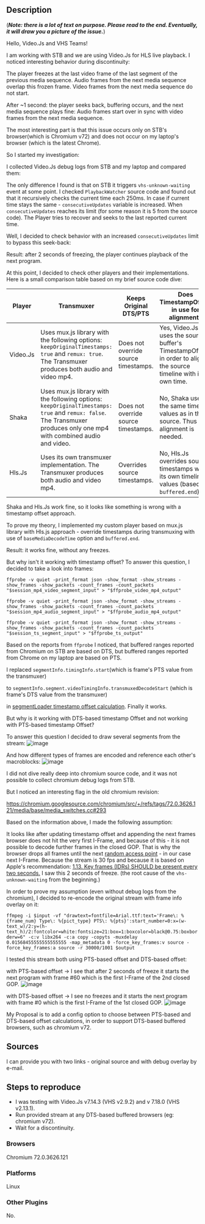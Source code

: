 ## Description

(***Note: there is a lot of text on purpose. Please read to the end. Eventually, it will draw you a picture of the issue.***)

Hello, Video.Js and VHS Teams!

I am working with STB and we are using Video.Js for HLS live playback.
I noticed interesting behavior during discontinuity:

The player freezes at the last video frame of the last segment of the previous media sequence.
Audio frames from the next media sequence overlap this frozen frame.
Video frames from the next media sequence do not start.

After ~1 second: the player seeks back, buffering occurs, and the next media sequence plays fine:
Audio frames start over in sync with video frames from the next media sequence.

The most interesting part is that this issue occurs only on STB's browser(which is Chromium v72) and does not occur on my laptop's browser (which is the latest Chrome).

So I started my investigation:

I collected Video.Js debug logs from STB and my laptop and compared them:

The only difference I found is that on STB it triggers `vhs-unknown-waiting` event at some point. I checked `PlaybackWatcher` source code and found out that it recursively checks the current time each 250ms. In case if current time stays the same - `consecutiveUpdates` variable is increased. When `consecutiveUpdates` reaches its limit (for some reason it is 5 from the source code). The Player tries to recover and seeks to the last reported current time.

Well, I decided to check behavior with an increased `consecutiveUpdates` limit to bypass this seek-back:

Result: after 2 seconds of freezing, the player continues playback of the next program.

At this point, I decided to check other players and their implementations.
Here is a small comparison table based on my brief source code dive:

| Player   | Transmuxer                                                                                                                                                        | Keeps Original DTS/PTS                        | Does TimestampOffset in use for alignment?                                                                                  |
|----------|-------------------------------------------------------------------------------------------------------------------------------------------------------------------|-----------------------------------------------|-----------------------------------------------------------------------------------------------------------------|
| Video.Js | Uses mux.js library with the following options: `keepOriginalTimestamps: true` and `remux: true`.  The Transmuxer produces both audio and video mp4.                    | Does not override source timestamps. | Yes, Video.Js uses the source buffer's TimestampOffset in order to align the source timeline with its own time. |
| Shaka    | Uses mux.js library with the following options: `keepOriginalTimestamps: true` and `remux: false`.  The Transmuxer produces only one mp4 with combined audio and video. | Does not override source timestamps.    | No, Shaka uses the same timeline values as in the source. Thus no alignment is needed.                               |
| Hls.Js   | Uses its own transmuxer implementation.  The Transmuxer produces both audio and video mp4.                                                                        | Overrides source timestamps.           | No, Hls.Js overrides source timestamps with its own timeline values (based on `buffered.end`).                                             |

Shaka and Hls.Js work fine, so it looks like something is wrong with a timestamp offset approach.

To prove my theory, I implemented my custom player based on mux.js library with Hls.js approach - override timestamps during transmuxing with use of `baseMediaDecodeTime` option and `buffered.end`.

Result: it works fine, without any freezes.

But why isn't it working with timestamp offset?
To answer this question, I decided to take a look into frames:

`ffprobe -v quiet -print_format json -show_format -show_streams -show_frames -show_packets -count_frames -count_packets "$session_mp4_video_segment_input" > "$ffprobe_video_mp4_output"`

`ffprobe -v quiet -print_format json -show_format -show_streams -show_frames -show_packets -count_frames -count_packets "$session_mp4_audio_segment_input" > "$ffprobe_audio_mp4_output"`

`ffprobe -v quiet -print_format json -show_format -show_streams -show_frames -show_packets -count_frames -count_packets "$session_ts_segment_input" > "$ffprobe_ts_output"`

Based on the reports from `ffprobe` 
I noticed, that buffered ranges reported from Chromium on STB are based on DTS, 
but buffered ranges reported from Chrome on my laptop are based on PTS.

I replaced `segmentInfo.timingInfo.start`(which is frame's PTS value from the transmuxer) 

to `segmentInfo.segment.videoTimingInfo.transmuxedDecodeStart` (which is frame's DTS value from the transmuxer) 

in [segmentLoader timestamp offset calculation](https://github.com/videojs/http-streaming/blob/main/src/segment-loader.js#L2908). Finally it works.

But why is it working with DTS-based timestamp Offset and not working with PTS-based timestamp Offset?

To answer this question I decided to draw several segments from the stream:
![image](https://user-images.githubusercontent.com/94862693/149061494-aeccd77d-f2c0-42b5-90c6-a35783e75008.png)

And how different types of frames are encoded and reference each other's macroblocks:
![image](https://user-images.githubusercontent.com/94862693/149061787-c5a22e88-849e-4b96-b2a2-c525db4230e1.png)


I did not dive really deep into chromium source code, and it was not possible to collect chromium debug logs from STB.

But I noticed an interesting flag in the old chromium revision:

https://chromium.googlesource.com/chromium/src/+/refs/tags/72.0.3626.121/media/base/media_switches.cc#293

Based on the information above, I made the following assumption:

It looks like after updating timestamp offset and appending the next frames browser does not hit the very first I-Frame, and because of this - it is not possible to decode further frames in the closed GOP. That is why the browser drops all frames until the next [random access point](https://www.w3.org/TR/media-source/#random-access-point) - in our case next I-Frame. Because the stream is 30 fps and because it is based on Apple's recommendation:
[1.13. Key frames (IDRs) SHOULD be present every two seconds.](https://developer.apple.com/documentation/http_live_streaming/hls_authoring_specification_for_apple_devices)
I saw this 2 seconds of freeze. (the root cause of the `vhs-unknown-waiting` from the beginning.)

In order to prove my assumption (even without debug logs from the chromium), I decided to re-encode the original stream with frame info overlay on it:

`ffmpeg -i $input -vf "drawtext=fontfile=Arial.ttf:text='Frame\: %{frame_num} Type\: %{pict_type} PTS\: %{pts}':start_number=0:x=(w-text_w)/2:y=(h-text_h)/2:fontcolor=white:fontsize=21:box=1:boxcolor=black@0.75:boxborderw=6" -c:v libx264 -c:a copy -copyts -muxdelay 0.01568455555555555555 -map_metadata 0 -force_key_frames:v source -force_key_frames:a source -r 30000/1001 $output`

I tested this stream both using PTS-based offset and DTS-based offset:

with PTS-based offset -> I see that after 2 seconds of freeze it starts the next program with frame #60 which is the first I-Frame of the 2nd closed GOP.
![image](https://user-images.githubusercontent.com/94862693/149062830-7ef352f7-d47f-4b5a-b1f8-ee083877e47d.png)

with DTS-based offset -> I see no freezes and it starts the next program with frame #0 which is the first I-Frame of the 1st closed GOP.
![image](https://user-images.githubusercontent.com/94862693/149062988-39149aba-61fa-4cf6-a8ff-b2d59ee78e14.png)

My Proposal is to add a config option to choose between PTS-based and DTS-based offset calculations, in order to support DTS-based buffered browsers, such as chromium v72.

## Sources
I can provide you with two links - original source and with debug overlay by e-mail.

## Steps to reproduce
- I was testing with Video.Js v7.14.3 (VHS v2.9.2) and v 7.18.0 (VHS v2.13.1).
- Run provided stream at any DTS-based buffered browsers (eg: chromium v72).
- Wait for a discontinuity.


### Browsers

Chromium 72.0.3626.121

### Platforms

Linux

### Other Plugins

No.
